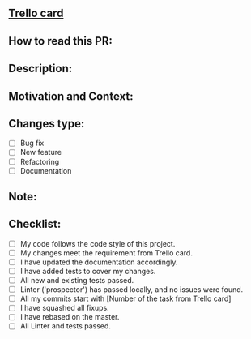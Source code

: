 <!--- Provide a general summary of your changes in the Title above, start with [Number of the task from Trello card] -->

## [Trello card]()

## How to read this PR: 

## Description:
<!--- Describe your changes in detail -->

## Motivation and Context:
<!--- Why is this change required? What problem does it solve? -->

## Changes type:
<!--- What types of changes does your code introduce? Put an `x` in all the boxes that apply: -->
- [ ] Bug fix
- [ ] New feature
- [ ] Refactoring
- [ ] Documentation

## Note:
<!--- Describe if your task relay on another or something specific for the task -->

## Checklist:
<!--- Go over all the following points, and put an `x` in all the boxes that apply. -->
- [ ] My code follows the code style of this project.
- [ ] My changes meet the requirement from Trello card.
- [ ] I have updated the documentation accordingly.
- [ ] I have added tests to cover my changes.
- [ ] All new and existing tests passed.
- [ ] Linter ('prospector') has passed locally, and no issues were found.
- [ ] All my commits start with [Number of the task from Trello card]
- [ ] I have squashed all fixups.
- [ ] I have rebased on the master.
- [ ] All Linter and tests passed.
